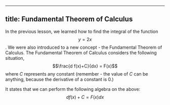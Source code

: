 
---
title: Fundamental Theorem of Calculus
---
In the previous lesson, we learned how to find the integral of the function $$y=2x$$. We were also introduced to a new concept - the Fundamental Theorem of Calculus. The Fundamental Theorem of Calculus considers the following situation,$$\frac{d f(x)+C}{dx} = F(x)$$where $C$ represents any constant (remember - the value of $C$ can be anything, because the derivative of a constant is 0.)

It states that we can perform the following algebra on the above:$$d f(x)+C =F(x) dx$$

<!--stackedit_data:
eyJoaXN0b3J5IjpbMTg1NjM1NDg3OCwtMjEyMzM0OTg3LDg3MT
Y0Mjg4NSwyMDQwMjk3NjIyXX0=
-->